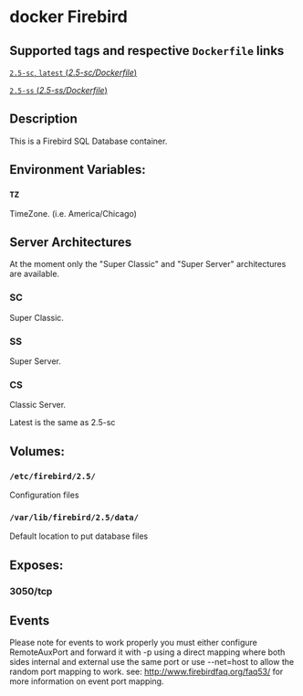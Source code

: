 # docker Firebird

## Supported tags and respective `Dockerfile` links

[`2.5-sc`, `latest` (*2.5-sc/Dockerfile*)](https://github.com/jacobalberty/firebird-docker/blob/master/2.5-sc/Dockerfile)

[`2.5-ss` (*2.5-ss/Dockerfile*)](https://github.com/jacobalberty/firebird-docker/blob/master/2.5-ss/Dockerfile)

## Description
This is a Firebird SQL Database container.

## Environment Variables:
### `TZ`
TimeZone. (i.e. America/Chicago)

## Server Architectures
At the moment only the "Super Classic" and "Super Server" architectures are available.

### SC
Super Classic.
### SS
Super Server.
### CS
Classic Server.

Latest is the same as 2.5-sc

## Volumes:

### `/etc/firebird/2.5/`
Configuration files

### `/var/lib/firebird/2.5/data/`
Default location to put database files

## Exposes: 
### 3050/tcp

## Events
Please note for events to work properly you must either configure RemoteAuxPort and forward it with -p using a direct mapping where both sides internal and external use the same port or use --net=host to allow the random port mapping to work.
see: http://www.firebirdfaq.org/faq53/ for more information on event port mapping.
